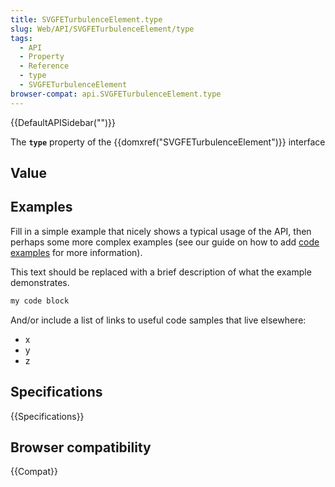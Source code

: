 ```yaml
---
title: SVGFETurbulenceElement.type
slug: Web/API/SVGFETurbulenceElement/type
tags:
  - API
  - Property
  - Reference
  - type
  - SVGFETurbulenceElement
browser-compat: api.SVGFETurbulenceElement.type
---
```

{{DefaultAPISidebar("")}}

The **`type`** property of the {{domxref("SVGFETurbulenceElement")}} interface 

## Value



## Examples

Fill in a simple example that nicely shows a typical usage of the API, then perhaps some more complex examples (see our guide on how to add [code examples](/en-US/docs/MDN/Contribute/Structures/Code_examples) for more information).

This text should be replaced with a brief description of what the example demonstrates.

```js
my code block
```

And/or include a list of links to useful code samples that live elsewhere:

*   x
*   y
*   z

## Specifications

{{Specifications}}

## Browser compatibility

{{Compat}}


